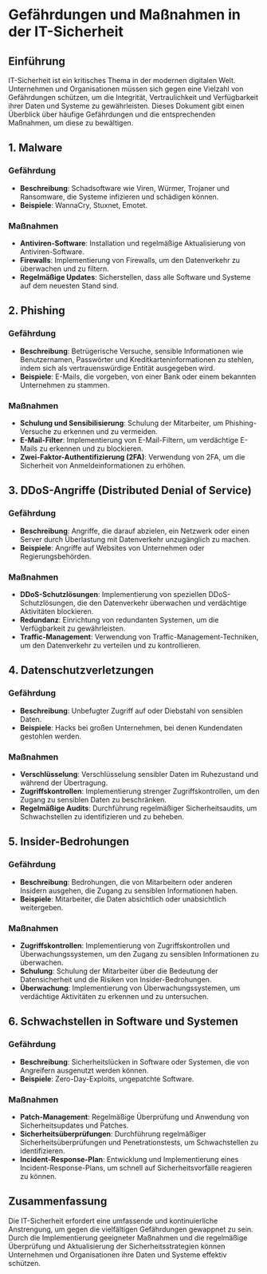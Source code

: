 # Gefährdungen und Maßnahmen in der IT-Sicherheit

## Einführung

IT-Sicherheit ist ein kritisches Thema in der modernen digitalen Welt. Unternehmen und Organisationen müssen sich gegen eine Vielzahl von Gefährdungen schützen, um die Integrität, Vertraulichkeit und Verfügbarkeit ihrer Daten und Systeme zu gewährleisten. Dieses Dokument gibt einen Überblick über häufige Gefährdungen und die entsprechenden Maßnahmen, um diese zu bewältigen.

## 1. Malware

### Gefährdung
- **Beschreibung**: Schadsoftware wie Viren, Würmer, Trojaner und Ransomware, die Systeme infizieren und schädigen können.
- **Beispiele**: WannaCry, Stuxnet, Emotet.

### Maßnahmen
- **Antiviren-Software**: Installation und regelmäßige Aktualisierung von Antiviren-Software.
- **Firewalls**: Implementierung von Firewalls, um den Datenverkehr zu überwachen und zu filtern.
- **Regelmäßige Updates**: Sicherstellen, dass alle Software und Systeme auf dem neuesten Stand sind.

## 2. Phishing

### Gefährdung
- **Beschreibung**: Betrügerische Versuche, sensible Informationen wie Benutzernamen, Passwörter und Kreditkarteninformationen zu stehlen, indem sich als vertrauenswürdige Entität ausgegeben wird.
- **Beispiele**: E-Mails, die vorgeben, von einer Bank oder einem bekannten Unternehmen zu stammen.

### Maßnahmen
- **Schulung und Sensibilisierung**: Schulung der Mitarbeiter, um Phishing-Versuche zu erkennen und zu vermeiden.
- **E-Mail-Filter**: Implementierung von E-Mail-Filtern, um verdächtige E-Mails zu erkennen und zu blockieren.
- **Zwei-Faktor-Authentifizierung (2FA)**: Verwendung von 2FA, um die Sicherheit von Anmeldeinformationen zu erhöhen.

## 3. DDoS-Angriffe (Distributed Denial of Service)

### Gefährdung
- **Beschreibung**: Angriffe, die darauf abzielen, ein Netzwerk oder einen Server durch Überlastung mit Datenverkehr unzugänglich zu machen.
- **Beispiele**: Angriffe auf Websites von Unternehmen oder Regierungsbehörden.

### Maßnahmen
- **DDoS-Schutzlösungen**: Implementierung von speziellen DDoS-Schutzlösungen, die den Datenverkehr überwachen und verdächtige Aktivitäten blockieren.
- **Redundanz**: Einrichtung von redundanten Systemen, um die Verfügbarkeit zu gewährleisten.
- **Traffic-Management**: Verwendung von Traffic-Management-Techniken, um den Datenverkehr zu verteilen und zu kontrollieren.

## 4. Datenschutzverletzungen

### Gefährdung
- **Beschreibung**: Unbefugter Zugriff auf oder Diebstahl von sensiblen Daten.
- **Beispiele**: Hacks bei großen Unternehmen, bei denen Kundendaten gestohlen werden.

### Maßnahmen
- **Verschlüsselung**: Verschlüsselung sensibler Daten im Ruhezustand und während der Übertragung.
- **Zugriffskontrollen**: Implementierung strenger Zugriffskontrollen, um den Zugang zu sensiblen Daten zu beschränken.
- **Regelmäßige Audits**: Durchführung regelmäßiger Sicherheitsaudits, um Schwachstellen zu identifizieren und zu beheben.

## 5. Insider-Bedrohungen

### Gefährdung
- **Beschreibung**: Bedrohungen, die von Mitarbeitern oder anderen Insidern ausgehen, die Zugang zu sensiblen Informationen haben.
- **Beispiele**: Mitarbeiter, die Daten absichtlich oder unabsichtlich weitergeben.

### Maßnahmen
- **Zugriffskontrollen**: Implementierung von Zugriffskontrollen und Überwachungssystemen, um den Zugang zu sensiblen Informationen zu überwachen.
- **Schulung**: Schulung der Mitarbeiter über die Bedeutung der Datensicherheit und die Risiken von Insider-Bedrohungen.
- **Überwachung**: Implementierung von Überwachungssystemen, um verdächtige Aktivitäten zu erkennen und zu untersuchen.

## 6. Schwachstellen in Software und Systemen

### Gefährdung
- **Beschreibung**: Sicherheitslücken in Software oder Systemen, die von Angreifern ausgenutzt werden können.
- **Beispiele**: Zero-Day-Exploits, ungepatchte Software.

### Maßnahmen
- **Patch-Management**: Regelmäßige Überprüfung und Anwendung von Sicherheitsupdates und Patches.
- **Sicherheitsüberprüfungen**: Durchführung regelmäßiger Sicherheitsüberprüfungen und Penetrationstests, um Schwachstellen zu identifizieren.
- **Incident-Response-Plan**: Entwicklung und Implementierung eines Incident-Response-Plans, um schnell auf Sicherheitsvorfälle reagieren zu können.

## Zusammenfassung

Die IT-Sicherheit erfordert eine umfassende und kontinuierliche Anstrengung, um gegen die vielfältigen Gefährdungen gewappnet zu sein. Durch die Implementierung geeigneter Maßnahmen und die regelmäßige Überprüfung und Aktualisierung der Sicherheitsstrategien können Unternehmen und Organisationen ihre Daten und Systeme effektiv schützen.

